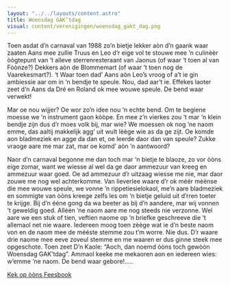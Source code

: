 ```yaml
---
layout: "../../layouts/content.astro"
title: Woensdag GAK’tdag
visual: content/verenigingen/woensdag_gakt_dag.png
---
```


Toen asdat d’n carnaval van 1988 zo’n bietje lekker aòn d’n gaank waar zaaten Aans mee zullie Truus en Leo d’r eige vol te stouwe mee ‘n culinèèr òògtepunt van ‘t alleve sterrenresteraant van Jaonus (of waar ‘t toen al van Fòònze?) Dekkers aòn de Blommemart (of waar ‘t toen nog de Vaarekesmart?). ‘t Waar toen dad’ Aans aòn Leo’s vroog of a’t ie gin ambiessie aar om in ‘n bendje te speule. Nou, dad aar’t ie. Effekes laoter zeet d’n Aans da Dré en Roland ok mee wouwe speule. De bend waar verwekt!

Mar oe nou wijjer? Oe wor zo’n idee nou ‘n echte bend. Om te begiene moesse we ‘n instrument gaon kòòpe. En mee z’n vierkes zou ‘t mar ‘n klein bendje zijn dus d’r moes volk bij, mar wie? We moessen ok nog ’ne naom emme, das aaltij makkelijk agg’ uit wult lèège wie as da ge zijt. Oe komde aon bladmeziek en agge da dan et, oe leerde daor dan van speule? Zukke vraoge aare me mar zat, mar oe komd’ aòn ’n aantwoord?

Naor d’n carnaval begonne me dan toch mar ‘n bietje te blaoze, zo vor òòns eige zomar, want we wiesse al wel da ge daor ammezuur van kreeg en ammezuur waar goed. Oe ad ammezuur d’r uitzaag wiesse me nie, mar daor zouwe me nog wel achterkomme. Van lieverlee waare d’r ok méér mèènse die mee wouwe speule, we vonne ’n rippetiesielokaol, me’n aare bladmeziek en sommigte van òòns kreege zelfs les om ‘n bietje geluid uit d’rren toeter te krijge. Bij d’n ééne gong da wa beeter as bij d’n aandere, mar wij vonnen ’t geweldig goed. Alléén ’ne naom aare me nog steeds nie verzonne. Wel aare we een stuk of tien, veftien naome op ’n briefke geschreeve die ‘t allemaol net nie waare. Iedereen moog toen zèège wat ie d’n beste naom von en de naom mee de mééste stemme zou t’m worre. Nie dus. D’r waare drie naome mee eeve zoveul stemme en me waaren er dus ginne steek mee opgeschote. Toen zeet D’n Kaole: “Aoch, dan noemd òòns toch gewòòn Woensdag GAK’tdag”. Ammaol keeke me mekaoren aon en iedereen wies: w’emme ’ne naom. De bend waar gebore!.....

[Kek op òòns Feesbook](https://www.facebook.com/gaktdag)
